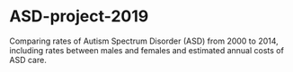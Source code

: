 # ASD-project-2019
Comparing rates of Autism Spectrum Disorder (ASD) from 2000 to 2014, including rates between males and females and estimated annual costs of ASD care.
